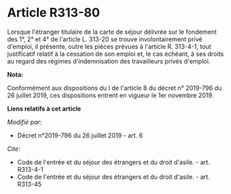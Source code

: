 # Article R313-80

Lorsque l'étranger titulaire de la carte de séjour délivrée sur le fondement des 1°, 2° et 4° de l'article L. 313-20 se
trouve involontairement privé d'emploi, il présente, outre les pièces prévues à l'article R. 313-4-1, tout justificatif
relatif à la cessation de son emploi et, le cas échéant, à ses droits au regard des régimes d'indemnisation des travailleurs
privés d'emploi.

**Nota:**

Conformément aux dispositions du I de l'article 8 du décret n° 2019-796 du 26 juillet 2019, ces dispositions entrent en
vigueur le 1er novembre 2019.

**Liens relatifs à cet article**

_Modifié par_:

  - Décret n°2019-796 du 26 juillet 2019 - art. 6

_Cite_:

  - Code de l'entrée et du séjour des étrangers et du droit d'asile. - art. R313-4-1
  - Code de l'entrée et du séjour des étrangers et du droit d'asile. - art. R313-45
